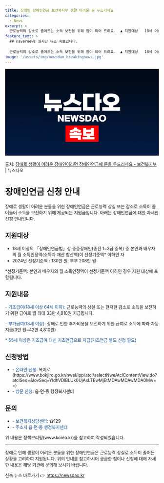 ```yaml
---
title: 장애인 장애인연금 보건복지부 생활 어려운 문 두드리세요
categories:
  - News
excerpt: >
  근로능력의 감소로 줄어드는 소득 보전을 위해 힘이 되어 드려요.  ▲ 지원대상   18세 이상의 「장애인연금…
feature_text: >
  ## navernews 실시간 뉴스 속보입니다.

  근로능력의 감소로 줄어드는 소득 보전을 위해 힘이 되어 드려요.  ▲ 지원대상   18세 이상의 「장애인연금…
image: '/assets/img/newsdao_breakingnews.jpg'
---
```


![뉴스다오 속보](/assets/img/newsdao_breakingnews.jpg)

<p>출처: <a href="https://newsdao.kr/3849" rel="dofollow">장애로 생활이 어려운 장애인이라면 장애인연금에 문을 두드리세요 - 보건복지부</a> | 뉴스다오</p>

<h1>장애인연금 신청 안내</h1>

<p data-ke-size="size16">장애로 생활이 어려운 분들을 위한 장애인연금은 근로능력 상실 또는 감소로 소득이 줄어들어 소득을 보전하기 위해 제공되는 지원금입니다. 아래는 장애인연금에 대한 자세한 신청 안내입니다.</p>

<h2 data-ke-size="size26">지원대상</h2>
<ul>
    <li>18세 이상의 「장애인연금법」상 중증장애인(종전 1~3급 중복) 중 본인과 배우자의 월 소득인정액(소득과 재산 합산액)이 선정기준액* 이하인 자</li>
    <li>2024년 선정기준액 : 130만 원, 부부 208만 원</li>
</ul>

<p data-ke-size="size16">*선정기준액: 본인과 배우자의 월 소득인정액이 선정기준액 이하인 경우 지원 대상에 포함됩니다.</p>

<h2 data-ke-size="size26">지원내용</h2>
<p><span style="color: #1a5490;">- 기초급여(18세 이상 64세 이하): </span>근로능력의 상실 또는 현저한 감소로 소득을 보전하기 위한 급여로 월 최대 33만 4,810원 지급됩니다.</p>
<p><span style="color: #1a5490;">- 부가급여(18세 이상): </span>장애로 인한 추가비용을 보전하기 위한 급여로 소득에 따라 차등 지급(3만 원~42만 4,810원)</p>
<p><span style="color: #1a5490;">* 65세 이상은 기초급여 대신 기초연금으로 지급(기초연금 별도 신청 필요)</span></p>

<h2 data-ke-size="size26">신청방법</h2>
<ul>
    <li><span style="color: #1a5490;">- 온라인 신청:</span> 복지로 (https://www.bokjiro.go.kr/nwel/ipp/atcl/selectNweAtclContentView.do?atclSeq=&lovSeq=YldhVDlBLUk0UjAxLTEwMjEtMDAwMDAwMDA0Mw==)</li>
    <li><span style="color: #1a5490;">- 방문 신청:</span> 읍·면·동 행정복지센터</li>
</ul>

<h2 data-ke-size="size26">문의</h2>
<ul>
    <li><span style="color: #1a5490;">- 보건복지상담센터:</span> ☎129</li>
    <li><span style="color: #1a5490;">- 주소지 읍·면·동 행정복지센터</span></li>
</ul>

<p data-ke-size="size16">위 내용은 정책브리핑(www.korea.kr)을 참고하여 작성되었습니다.</p>

<hr>

<p data-ke-size="size16">장애로 인해 생활이 어려운 분들을 위한 장애인연금은 근로능력 상실로 소득이 줄어든 상황을 고려하여 지원됩니다. 위의 안내를 참고하시어 궁금한 점이나 신청에 대해 자세한 내용은 해당 기관에 문의해 보시기 바랍니다.</p> 

신속 뉴스 바로가기 👉 <a href="https://newsdao.kr" rel="dofollow">https://newsdao.kr</a>



